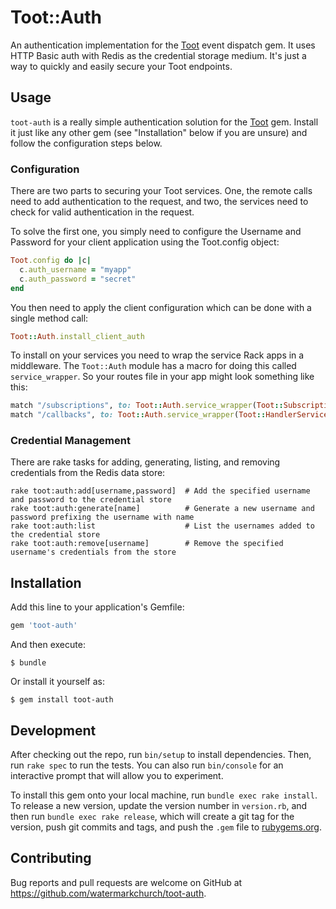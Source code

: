 # Toot::Auth

An authentication implementation for the [Toot][1] event dispatch gem.
It uses HTTP Basic auth with Redis as the credential storage medium.
It's just a way to quickly and easily secure your Toot endpoints.

## Usage

`toot-auth` is a really simple authentication solution for the [Toot][1]
gem. Install it just like any other gem (see "Installation" below if you
are unsure) and follow the configuration steps below.

### Configuration

There are two parts to securing your Toot services. One, the remote
calls need to add authentication to the request, and two, the services
need to check for valid authentication in the request.

To solve the first one, you simply need to configure the Username and
Password for your client application using the Toot.config object:

```ruby
Toot.config do |c|
  c.auth_username = "myapp"
  c.auth_password = "secret"
end
```

You then need to apply the client configuration which can be done with a
single method call:

```ruby
Toot::Auth.install_client_auth
```

To install on your services you need to wrap the service Rack apps in a
middleware. The `Toot::Auth` module has a macro for doing this called
`service_wrapper`. So your routes file in your app might look something
like this:

```ruby
match "/subscriptions", to: Toot::Auth.service_wrapper(Toot::SubscriptionsService) via: :post
match "/callbacks", to: Toot::Auth.service_wrapper(Toot::HandlerService), via: :post
```

### Credential Management

There are rake tasks for adding, generating, listing, and removing
credentials from the Redis data store:

```
rake toot:auth:add[username,password]  # Add the specified username and password to the credential store
rake toot:auth:generate[name]          # Generate a new username and password prefixing the username with name
rake toot:auth:list                    # List the usernames added to the credential store
rake toot:auth:remove[username]        # Remove the specified username's credentials from the store
```

## Installation

Add this line to your application's Gemfile:

```ruby
gem 'toot-auth'
```

And then execute:

    $ bundle

Or install it yourself as:

    $ gem install toot-auth

## Development

After checking out the repo, run `bin/setup` to install dependencies. Then, run `rake spec` to run the tests. You can also run `bin/console` for an interactive prompt that will allow you to experiment.

To install this gem onto your local machine, run `bundle exec rake install`. To release a new version, update the version number in `version.rb`, and then run `bundle exec rake release`, which will create a git tag for the version, push git commits and tags, and push the `.gem` file to [rubygems.org](https://rubygems.org).

## Contributing

Bug reports and pull requests are welcome on GitHub at https://github.com/watermarkchurch/toot-auth.

[1]: https://github.com/watermarkchurch/toot
